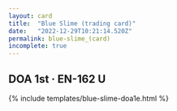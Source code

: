 ```yaml
---
layout: card
title:  "Blue Slime (trading card)"
date:   "2022-12-29T10:21:14.520Z"
permalink: blue-slime_(card)
incomplete: true
---
```


## DOA 1st &middot; EN-162 U

{% include templates/blue-slime-doa1e.html %}
